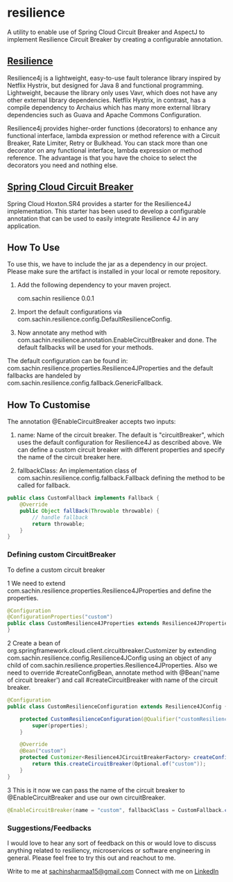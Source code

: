 # resilience

A utility to enable use of Spring Cloud Circuit Breaker and AspectJ to implement Resilience Circuit Breaker by creating a configurable annotation.

## [Resilience](https://resilience4j.readme.io/docs/getting-started)

Resilience4j is a lightweight, easy-to-use fault tolerance library inspired by
Netflix Hystrix, but designed for Java 8 and functional programming. Lightweight, because the library only uses Vavr, which does not have any other external library dependencies. Netflix Hystrix, in contrast, has a compile dependency to Archaius which has many more external library dependencies such as Guava and Apache Commons Configuration.

Resilience4j provides higher-order functions (decorators) to enhance any functional interface, lambda expression or method reference with a Circuit Breaker, Rate Limiter, Retry or Bulkhead. You can stack more than one decorator on any functional interface, lambda expression or method reference. The advantage is that you have the choice to select the decorators you need and nothing else.

## [Spring Cloud Circuit Breaker](https://cloud.spring.io/spring-cloud-static/spring-cloud-circuitbreaker/1.0.0.RELEASE/reference/html/)

Spring Cloud Hoxton.SR4 provides a starter for the Resilience4J implementation. This starter has been used to develop a configurable annotation that can be used to easily integrate Resilience 4J in any application.

## How To Use

To use this, we have to include the jar as a dependency in our project. Please make sure the artifact is installed in your local or remote repository.

1. Add the following dependency to your maven project.

    <groupId>com.sachin</groupId>
    <artifactId>resilience</artifactId>
    <version>0.0.1</version>

2. Import the default configurations via com.sachin.resilience.config.DefaultResilienceConfig.

3. Now annotate any method with com.sachin.resilience.annotation.EnableCircuitBreaker and done. The default fallbacks will be used for your methods.

The default configuration can be found in: com.sachin.resilience.properties.Resilience4JProperties and the default fallbacks are handeled by com.sachin.resilience.config.fallback.GenericFallback.

## How To Customise

The annotation @EnableCircuitBreaker accepts two inputs:

1. name: Name of the circuit breaker. The default is "circuitBreaker", which uses the default configuration for Resilience4J as described above. We can define a custom circuit breaker with different properties and specify the name of the circuit breaker here.

2. fallbackClass: An implementation class of com.sachin.resilience.config.fallback.Fallback defining the method to be called for fallback.

```java
public class CustomFallback implements Fallback {
    @Override
    public Object fallBack(Throwable throwable) {
        // handle fallback
        return throwable;
    }
}
```

### Defining custom CircuitBreaker

To define a custom circuit breaker

1 We need to extend com.sachin.resilience.properties.Resilience4JProperties and define the properties.

```java
@Configuration
@ConfigurationProperties("custom")
public class CustomResilience4JProperties extends Resilience4JProperties {
}
```

2 Create a bean of org.springframework.cloud.client.circuitbreaker.Customizer by extending com.sachin.resilience.config.Resilience4JConfig using an object of any child of com.sachin.resilience.properties.Resilience4JProperties. Also we need to override  #createConfigBean, annotate method with @Bean('name of circuit breaker') and call #createCircuitBreaker with name of the circuit breaker.

```java
@Configuration
public class CustomResilienceConfiguration extends Resilience4JConfig {

    protected CustomResilienceConfiguration(@Qualifier("customResilienceProperties") Resilience4JProperties properties) {
        super(properties);
    }

    @Override
    @Bean("custom")
    protected Customizer<Resilience4JCircuitBreakerFactory> createConfigBean() {
        return this.createCircuitBreaker(Optional.of("custom"));
    }
}
```

3 This is it now we can pass the name of the circuit breaker to @EnableCircuitBreaker and use our own circuitBreaker.

```java
@EnableCircuitBreaker(name = "custom", fallbackClass = CustomFallback.class)
```

### Suggestions/Feedbacks

I would love to hear any sort of feedback on this or would love to discuss anything related to resiliency, microservices or software engineering in general. Please feel free to try this out and reachout to me.

Write to me at sachinsharmaa15@gmail.com
Connect with me on [LinkedIn](https://www.linkedin.com/in/sachinsharmaa15/)